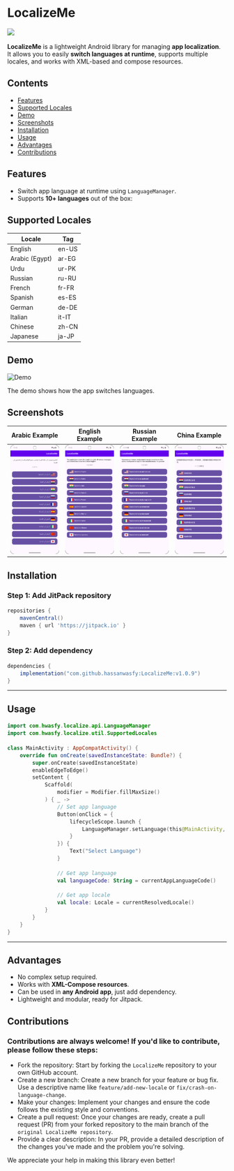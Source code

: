 # LocalizeMe

[![](https://jitpack.io/v/hassanwasfy/LocalizeMe.svg)](https://jitpack.io/#hassanwasfy/LocalizeMe)

**LocalizeMe** is a lightweight Android library for managing **app localization**.  
It allows you to easily **switch languages at runtime**, supports multiple locales, and works with XML-based and compose resources.  

## Contents
- [Features](#Features)
- [Supported Locales](#Supported-Locales)
- [Demo](#Demo)
- [Screenshots](#Screenshots)
- [Installation](#Installation)
- [Usage](#Usage)
- [Advantages](#Advantages)
- [Contributions](#Contributions)

## Features

- Switch app language at runtime using `LanguageManager`.
- Supports **10+ languages** out of the box:
  
## Supported Locales

| Locale          | Tag    |
|-----------------|--------|
| English         | en-US  |
| Arabic (Egypt)  | ar-EG  |
| Urdu            | ur-PK  |
| Russian         | ru-RU  |
| French          | fr-FR  |
| Spanish         | es-ES  |
| German          | de-DE  |
| Italian         | it-IT  |
| Chinese         | zh-CN  |
| Japanese        | ja-JP  |


## Demo

![Demo](videos/showcase.gif)

The demo shows how the app switches languages.

## Screenshots

| Arabic Example | English Example | Russian Example | China Example |
|------------------|----------------|------------------|------------------|
| ![Arabic](videos/arabic.png) | ![English](videos/english.png) | ![Russian](videos/russian.png) | ![China](videos/china.png) |

## Installation

### Step 1: Add JitPack repository

```gradle
repositories {
    mavenCentral()
    maven { url 'https://jitpack.io' }
}
```

### Step 2: Add dependency

```gradle
dependencies {
    implementation("com.github.hassanwasfy:LocalizeMe:v1.0.9")
}
```

---

## Usage

```kotlin
import com.hwasfy.localize.api.LanguageManager
import com.hwasfy.localize.util.SupportedLocales

class MainActivity : AppCompatActivity() {
    override fun onCreate(savedInstanceState: Bundle?) {
        super.onCreate(savedInstanceState)
        enableEdgeToEdge()
        setContent {
            Scaffold(
                modifier = Modifier.fillMaxSize()
            ) { _ ->
                // Set app language
                Button(onClick = {
                    lifecycleScope.launch {
                        LanguageManager.setLanguage(this@MainActivity, SupportedLocales.AR_EG)
                    }
                }) {
                    Text("Select Language")
                }

                // Get app language
                val languageCode: String = currentAppLanguageCode()

                // Get app locale
                val locale: Locale = currentResolvedLocale()
            }
        }
    }
}
```

---

## Advantages

- No complex setup required.
- Works with **XML-Compose resources**.
- Can be used in **any Android app**, just add dependency.
- Lightweight and modular, ready for Jitpack.

## Contributions

### Contributions are always welcome! If you'd like to contribute, please follow these steps:

- Fork the repository: Start by forking the `LocalizeMe` repository to your own GitHub account.
- Create a new branch: Create a new branch for your feature or bug fix. Use a descriptive name like `feature/add-new-locale` or `fix/crash-on-language-change`.
- Make your changes: Implement your changes and ensure the code follows the existing style and conventions.
- Create a pull request: Once your changes are ready, create a pull request (PR) from your forked repository to the main branch of the `original LocalizeMe repository`.
- Provide a clear description: In your PR, provide a detailed description of the changes you've made and the problem you're solving.

We appreciate your help in making this library even better!

